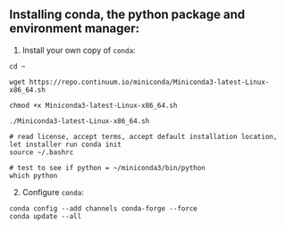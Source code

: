 ## Installing conda, the python package and environment manager:

1. Install your own copy of `conda`:

```
cd ~

wget https://repo.continuum.io/miniconda/Miniconda3-latest-Linux-x86_64.sh

chmod +x Miniconda3-latest-Linux-x86_64.sh

./Miniconda3-latest-Linux-x86_64.sh

# read license, accept terms, accept default installation location, let installer run conda init
source ~/.bashrc

# test to see if python = ~/miniconda3/bin/python
which python
```

2. Configure `conda`:

```
conda config --add channels conda-forge --force
conda update --all
```
